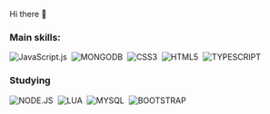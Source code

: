 Hi there 👋

### Main skills:
![JavaScript.js](https://img.shields.io/badge/JavaScript-F7DF1E?style=for-the-badge&logo=javascript&logoColor=black)&nbsp;
![MONGODB](https://img.shields.io/badge/MongoDB-4EA94B?style=for-the-badge&logo=mongodb&logoColor=white)&nbsp;
![CSS3](https://img.shields.io/badge/CSS3-1572B6?style=for-the-badge&logo=css3&logoColor=white)&nbsp;
![HTML5](https://img.shields.io/badge/HTML5-E34F26?style=for-the-badge&logo=html5&logoColor=white)&nbsp; 
![TYPESCRIPT](https://img.shields.io/badge/TypeScript-007ACC?style=for-the-badge&logo=typescript&logoColor=white)&nbsp;

### Studying
![NODE.JS](https://img.shields.io/badge/Node.js-43853D?style=for-the-badge&logo=node.js&logoColor=white)&nbsp; 
![LUA](https://img.shields.io/badge/Lua-2C2D72?style=for-the-badge&logo=lua&logoColor=white)&nbsp;
![MYSQL](https://img.shields.io/badge/MySQL-00000F?style=for-the-badge&logo=mysql&logoColor=white)&nbsp;
![BOOTSTRAP](https://img.shields.io/badge/Bootstrap-563D7C?style=for-the-badge&logo=bootstrap&logoColor=white)&nbsp;

